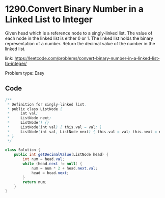 # 1290.Convert Binary Number in a Linked List to Integer
Given head which is a reference node to a singly-linked list. The value of each node in the linked list is either 0 or 1. The linked list holds the binary representation of a number.
Return the decimal value of the number in the linked list.

link: https://leetcode.com/problems/convert-binary-number-in-a-linked-list-to-integer/

Problem type: Easy

## Code
```java
/**
 * Definition for singly-linked list.
 * public class ListNode {
 *     int val;
 *     ListNode next;
 *     ListNode() {}
 *     ListNode(int val) { this.val = val; }
 *     ListNode(int val, ListNode next) { this.val = val; this.next = next; }
 * }
 */
 
class Solution {
    public int getDecimalValue(ListNode head) {
        int num = head.val;
        while (head.next != null) {
            num = num * 2 + head.next.val;
            head = head.next;    
        }
        return num;
    }
}
```
